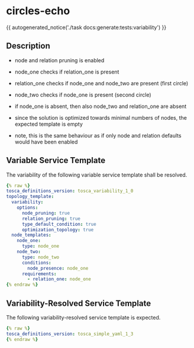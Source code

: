 # circles-echo

{{ autogenerated_notice('./task docs:generate:tests:variability') }}

## Description

- node and relation pruning is enabled

- node_one checks if relation_one is present 
- relation_one checks if node_one and node_two are present (first circle)
- node_two checks if node_one is present (second circle)

- if node_one is absent, then also node_two and relation_one are absent
- since the solution is optimized towards minimal numbers of nodes, the expected template is empty

- note, this is the same behaviour as if only node and relation defaults would have been enabled


## Variable Service Template

The variability of the following variable service template shall be resolved.

```yaml linenums="1"
{% raw %}
tosca_definitions_version: tosca_variability_1_0
topology_template:
  variability:
    options:
      node_pruning: true
      relation_pruning: true
      type_default_condition: true
      optimization_topology: true
  node_templates:
    node_one:
      type: node_one
    node_two:
      type: node_two
      conditions:
        node_presence: node_one
      requirements:
        - relation_one: node_one
{% endraw %}
```




## Variability-Resolved Service Template

The following variability-resolved service template is expected.

```yaml linenums="1"
{% raw %}
tosca_definitions_version: tosca_simple_yaml_1_3
{% endraw %}
```

